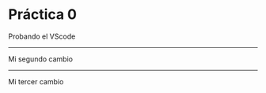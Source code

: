  # Práctica 0
Probando el VScode

*********************************
Mi segundo cambio
*********************************

Mi tercer cambio